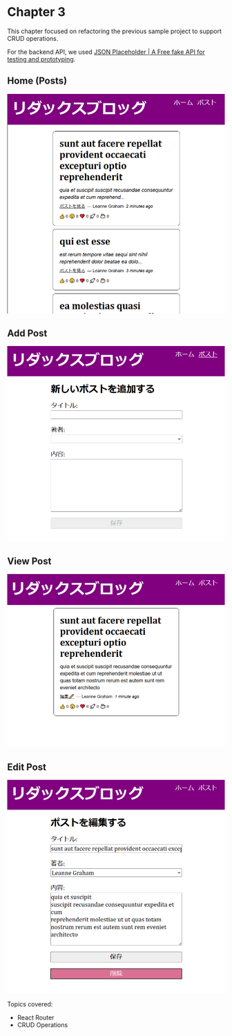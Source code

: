 # Chapter 3

This chapter focused on refactoring the previous sample project to support CRUD operations.

For the backend API, we used [JSON Placeholder | A Free fake API for testing and prototyping](https://jsonplaceholder.typicode.com/).

## Home (Posts)
![Posts](./public/screen-capture-1.png)

## Add Post
![Add Post](./public/screen-capture-2.png)

## View Post
![View Post](./public/screen-capture-3.png)

## Edit Post
![Edit Post](./public/screen-capture-4.png)


Topics covered:
* React Router
* CRUD Operations

